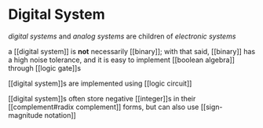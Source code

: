 # Digital System

_digital systems_ and _analog systems_ are children of _electronic systems_

a [[digital system]] is **not** necessarily [[binary]]; with that said, [[binary]] has a high noise tolerance, and it is easy to implement [[boolean algebra]] through [[logic gate]]s

[[digital system]]s are implemented using [[logic circuit]]

[[digital system]]s often store negative [[integer]]s in their [[complement#radix complement]] forms, but can also use [[sign-magnitude notation]]
